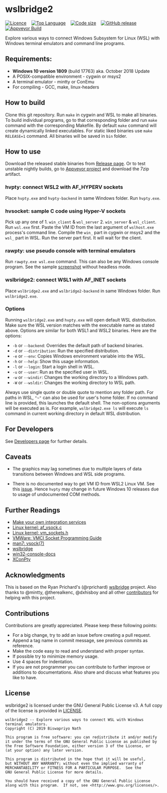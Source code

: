 <!--
 * This file is part of wslbridge2 project
 * Licensed under the GNU General Public License version 3
 * Copyright (C) 2019 Biswapriyo Nath
 *
 * README.md: Main README file for wslbridge2 project
-->

# wslbridge2

[![Licence](https://img.shields.io/github/license/Biswa96/wslbridge2.svg?style=flat-square)][1]&nbsp;&nbsp;&nbsp;
[![Top Language](https://img.shields.io/github/languages/top/Biswa96/wslbridge2.svg?style=flat-square)][2]&nbsp;&nbsp;&nbsp;
[![Code size](https://img.shields.io/github/languages/code-size/Biswa96/wslbridge2.svg?style=flat-square)]()&nbsp;&nbsp;&nbsp;
[![GitHub release](https://img.shields.io/github/release/Biswa96/wslbridge2.svg?style=flat-square)]()&nbsp;&nbsp;&nbsp;
[![Appveyor Build](https://img.shields.io/appveyor/ci/Biswa96/wslbridge2.svg?style=flat-square)]()&nbsp;&nbsp;&nbsp;

Explore various ways to connect Windows Subsystem for Linux (WSL) with
Windows terminal emulators and command line programs.


## Requirements:

* **Windows 10 version 1809** (build 17763) aka. October 2018 Update
* A POSIX-compatible environment - cygwin or msys2
* A terminal emulator - mintty or ConEmu
* For compiling - GCC, make, linux-headers


## How to build

Clone this git repository. Run `make` in cygwin and WSL to make all binaries.
To build individual programs, go to that corresponding folder and run `make`
command with the corresponding Makefile. By default `make` command will create
dynamically linked executables. For static liked binaries use `make RELEASE=1`
command. All binaries will be saved in `bin` folder.


## How to use

Download the released stable binaries from [Release page]. Or to test unstable
nightly builds, go to [Appveyor project] and download the 7zip artifact.

[Release page]: https://github.com/Biswa96/wslbridge2/releases
[Appveyor project]: https://ci.appveyor.com/project/Biswa96/wslbridge2


### hvpty: connect WSL2 with AF_HYPERV sockets

Place `hvpty.exe` and `hvpty-backend` in same Windows folder. Run `hvpty.exe`.

### hvsocket: sample C code using Hyper-V sockets

Pick up any one of 1. `win_client` & `wsl_server` 2. `win_server` & `wsl_client`.
Run `wsl.exe` first. Paste the VM ID from the last argument of `wslhost.exe`
process's command line. Compile the `win_` part in cygwin or msys2 and
the `wsl_` part in WSL. Run the server part first. It will wait for the client.

### rawpty: use pseudo console with terminal emulators

Run `rawpty.exe wsl.exe` command. This can also be any Windows console program.
See the sample [screenshot](images/Headless_Mode.PNG) without headless mode.

### wslbridge2: connect WSL1 with AF_INET sockets

Place `wslbridge2.exe` and `wslbridge2-backend` in same Windows folder.
Run `wslbridge2.exe`.

### Options

Running `wslbridge2.exe` and `hvpty.exe` will open default WSL distribution.
Make sure the WSL version matches with the executable name as stated above.
Options are similar for both WSL1 and WSL2 binaries. Here are the options:

* `-b` or `--backend`: Overrides the default path of backend binaries.
* `-d` or `--distribution`: Run the specified distribution.
* `-e` or `--env`:  Copies Windows environment variable into the WSL.
* `-h` or `--help`: Show this usage information.
* `-l` or `--login`: Start a login shell in WSL.
* `-u` or `--user`: Run as the specified user in WSL.
* `-w` or `--windir`: Changes the working directory to a Windows path.
* `-W` or `--wsldir`: Changes the working directory to WSL path.

Always use single quote or double quote to mention any folder path. For paths
in WSL, `"~"` can also be used for user's home folder. If no command line is
provided, this launches the default shell. The non-options arguments will be
executed as is. For example, `wslbridge2.exe ls` will execute `ls` command
in current working directory in default WSL distribution.


## For Developers

See [Developers page](DEVELOP.md) for further details.


## Caveats

* The graphics may lag sometimes due to multiple layers of data transitions
between Windows and WSL side programs.

* There is no documented way to get VM ID from WSL2 Linux VM. See this
[issue](https://github.com/microsoft/WSL/issues/4131). Hence `hvpty` may change
in future Windows 10 releases due to usage of undocumented COM methods.


## Further Readings

  - [Make your own integration services][3]
  - [Linux kernel: af_vsock.c][4]
  - [Linux kernel: vm_sockets.h][5]
  - [VMWare: VMCI Socket Programming Guide][6]
  - [man7: vsock(7)][7]
  - [wslbridge][8]
  - [win32-console-docs](https://github.com/rprichard/win32-console-docs)
  - [XConPty](https://github.com/Biswa96/XConPty)


## Acknowledgments

This is based on the Ryan Prichard's (@rprichard) [wslbridge][8] project.
Also thanks to @mintty, @therealkenc, @dxhisboy and all other [contributors]
for helping with this project.

[contributors]: https://github.com/Biswa96/wslbridge2/graphs/contributors


## Contributions

Contributions are greatly appreciated. Please keep these following points:

* For a big change, try to add an issue before creating a pull request.
* Append a tag name in commit message, see previous commits as reference.
* Make the code easy to read and understand with proper syntax.
* If possible try to minimize memory usage.
* Use 4 spaces for indentation.
* If you are not programmer you can contribute to further improve or additions
to documentations. Also share and discuss what features you like to have.


## License

wslbridge2 is licensed under the GNU General Public License v3.
A full copy of the license is provided in [LICENSE](LICENSE).

    wslbridge2 -- Explore various ways to connect WSL with Windows terminal emulators.
    Copyright (C) 2019 Biswapriyo Nath
    
    This program is free software: you can redistribute it and/or modify
    it under the terms of the GNU General Public License as published by
    the Free Software Foundation, either version 3 of the License, or
    (at your option) any later version.
    
    This program is distributed in the hope that it will be useful,
    but WITHOUT ANY WARRANTY; without even the implied warranty of
    MERCHANTABILITY or FITNESS FOR A PARTICULAR PURPOSE.  See the
    GNU General Public License for more details.
    
    You should have received a copy of the GNU General Public License
    along with this program.  If not, see <http://www.gnu.org/licenses/>.

<!-- Links -->

[1]: https://www.gnu.org/licenses/gpl-3.0.en.html
[2]: https://github.com/Biswa96/wslbridge2.git
[3]: https://docs.microsoft.com/en-us/virtualization/hyper-v-on-windows/user-guide/make-integration-service
[4]: https://github.com/torvalds/linux/blob/master/net/vmw_vsock/af_vsock.c
[5]: https://github.com/torvalds/linux/blob/master/include/uapi/linux/vm_sockets.h
[6]: https://www.vmware.com/support/developer/vmci-sdk/
[7]: http://man7.org/linux/man-pages/man7/vsock.7.html
[8]: https://github.com/rprichard/wslbridge.git
